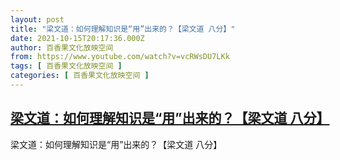 ```yaml
---
layout: post
title: "梁文道：如何理解知识是“用”出来的？【梁文道 八分】"
date: 2021-10-15T20:17:36.000Z
author: 百香果文化放映空间
from: https://www.youtube.com/watch?v=vcRWsDU7LKk
tags: [ 百香果文化放映空间 ]
categories: [ 百香果文化放映空间 ]
---
```

<!--1634329056000-->
[梁文道：如何理解知识是“用”出来的？【梁文道 八分】](https://www.youtube.com/watch?v=vcRWsDU7LKk)
------

<div>
梁文道：如何理解知识是“用”出来的？【梁文道 八分】
</div>
